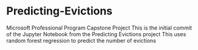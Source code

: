 # Predicting-Evictions
Microsoft Professional Program Capstone Project
This is the initial commit of the Jupyter Notebook from the Predicting Evictions project
This uses random forest regression to predict the number of evictions
